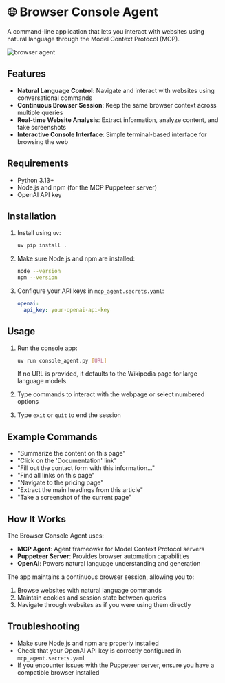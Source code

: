 # 🌐 Browser Console Agent

A command-line application that lets you interact with websites using natural language through the Model Context Protocol (MCP).

![browser agent](https://andrew-dev-s3.s3.us-east-1.amazonaws.com/browser-agent.gif)

## Features

- **Natural Language Control**: Navigate and interact with websites using conversational commands
- **Continuous Browser Session**: Keep the same browser context across multiple queries
- **Real-time Website Analysis**: Extract information, analyze content, and take screenshots
- **Interactive Console Interface**: Simple terminal-based interface for browsing the web

## Requirements

- Python 3.13+
- Node.js and npm (for the MCP Puppeteer server)
- OpenAI API key

## Installation

1. Install using `uv`:
   ```bash
   uv pip install .
   ```

2. Make sure Node.js and npm are installed:
   ```bash
   node --version
   npm --version
   ```

3. Configure your API keys in `mcp_agent.secrets.yaml`:
   ```yaml
   openai:
     api_key: your-openai-api-key
   ```

## Usage

1. Run the console app:
   ```bash
   uv run console_agent.py [URL]
   ```
   If no URL is provided, it defaults to the Wikipedia page for large language models.

2. Type commands to interact with the webpage or select numbered options
3. Type `exit` or `quit` to end the session

## Example Commands

- "Summarize the content on this page"
- "Click on the 'Documentation' link"
- "Fill out the contact form with this information..."
- "Find all links on this page"
- "Navigate to the pricing page"
- "Extract the main headings from this article"
- "Take a screenshot of the current page"

## How It Works

The Browser Console Agent uses:
- **MCP Agent**: Agent frameowkr for Model Context Protocol servers
- **Puppeteer Server**: Provides browser automation capabilities
- **OpenAI**: Powers natural language understanding and generation

The app maintains a continuous browser session, allowing you to:
1. Browse websites with natural language commands
2. Maintain cookies and session state between queries
3. Navigate through websites as if you were using them directly

## Troubleshooting

- Make sure Node.js and npm are properly installed
- Check that your OpenAI API key is correctly configured in `mcp_agent.secrets.yaml`
- If you encounter issues with the Puppeteer server, ensure you have a compatible browser installed
